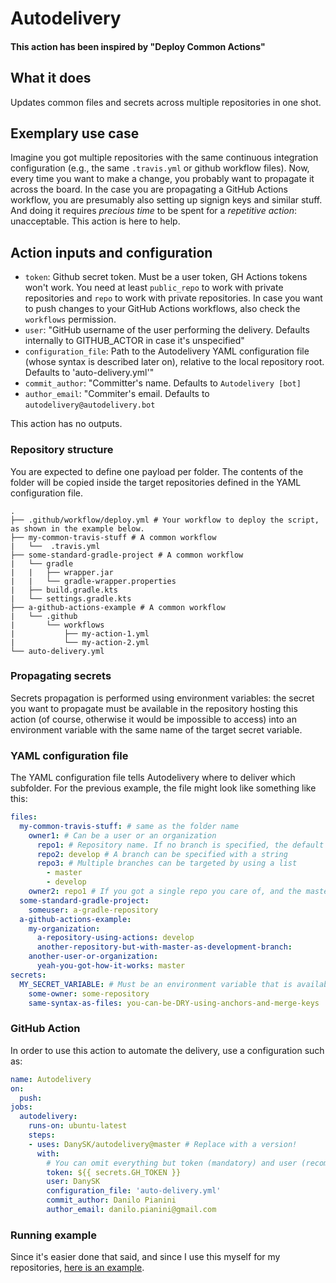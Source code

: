 # Autodelivery
#### This action has been inspired by "Deploy Common Actions"

## What it does
Updates common files and secrets across multiple repositories in one shot.

## Exemplary use case
Imagine you got multiple repositories with the same continuous integration configuration (e.g., the same `.travis.yml` or github workflow files).
Now, every time you want to make a change, you probably want to propagate it across the board.
In the case you are propagating a GitHub Actions workflow, you are presumably also setting up signign keys and similar stuff.
And doing it requires *precious time* to be spent for a *repetitive action*: unacceptable.
This action is here to help.

## Action inputs and configuration

* `token`: Github secret token. Must be a user token, GH Actions tokens won't work. 
You need at least `public_repo` to work with private repositories and `repo` to work with private repositories.
In case you want to push changes to your GitHub Actions workflows, also check the `workflows` permission.
* `user`: "GitHub username of the user performing the delivery. Defaults internally to GITHUB_ACTOR in case it's unspecified"
* `configuration_file`: Path to the Autodelivery YAML configuration file (whose syntax is described later on), relative to the local repository root.
Defaults to 'auto-delivery.yml'"
* `commit_author`: "Committer's name. Defaults to `Autodelivery [bot]`
* `author_email`: "Commiter's email. Defaults to `autodelivery@autodelivery.bot`

This action has no outputs.

### Repository structure

You are expected to define one payload per folder.
The contents of the folder will be copied inside the target repositories defined in the YAML configuration file.

```
.
├── .github/workflow/deploy.yml # Your workflow to deploy the script, as shown in the example below.
├── my-common-travis-stuff # A common workflow 
|   └──  .travis.yml
├── some-standard-gradle-project # A common workflow 
|   └── gradle
|   |   ├── wrapper.jar
|   |   └── gradle-wrapper.properties
|   ├── build.gradle.kts
|   └── settings.gradle.kts
├── a-github-actions-example # A common workflow 
|   └── .github
|       └── workflows
|           ├── my-action-1.yml
|           └── my-action-2.yml
└── auto-delivery.yml
```

### Propagating secrets

Secrets propagation is performed using environment variables:
the secret you want to propagate must be available in the repository hosting this action
(of course, otherwise it would be impossible to access)
into an environment variable with the same name of the target secret variable.

### YAML configuration file

The YAML configuration file tells Autodelivery where to deliver which subfolder.
For the previous example, the file might look like something like this:

```yaml
files:
  my-common-travis-stuff: # same as the folder name
    owner1: # Can be a user or an organization
      repo1: # Repository name. If no branch is specified, the default is 'master'
      repo2: develop # A branch can be specified with a string
      repo3: # Multiple branches can be targeted by using a list
        - master
        - develop
    owner2: repo1 # If you got a single repo you care of, and the master branch is fine, then just use a string
  some-standard-gradle-project:
    someuser: a-gradle-repository
  a-github-actions-example:
    my-organization:
      a-repository-using-actions: develop
      another-repository-but-with-master-as-development-branch:
    another-user-or-organization:
      yeah-you-got-how-it-works: master
secrets:
  MY_SECRET_VARIABLE: # Must be an environment variable that is available when the action is performed
    some-owner: some-repository
    same-syntax-as-files: you-can-be-DRY-using-anchors-and-merge-keys
```

### GitHub Action

In order to use this action to automate the delivery, use a configuration such as:

```yaml
name: Autodelivery
on:
  push:
jobs:
  autodelivery:
    runs-on: ubuntu-latest
    steps:
    - uses: DanySK/autodelivery@master # Replace with a version!
      with:
        # You can omit everything but token (mandatory) and user (recommended) if you are okay with the defaults
        token: ${{ secrets.GH_TOKEN }}
        user: DanySK
        configuration_file: 'auto-delivery.yml'
        commit_author: Danilo Pianini
        author_email: danilo.pianini@gmail.com
```

### Running example

Since it's easier done that said, and since I use this myself for my repositories, [here is an example](https://github.com/DanySK/gha-ci-centralized-automated-deployer).
